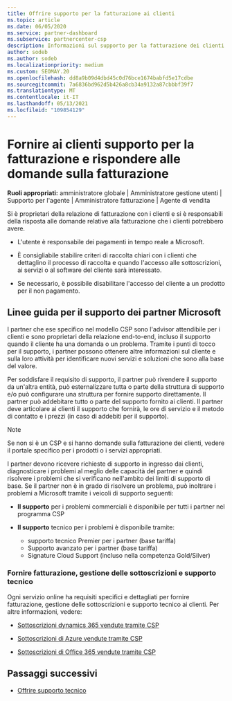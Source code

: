 ```yaml
---
title: Offrire supporto per la fatturazione ai clienti
ms.topic: article
ms.date: 06/05/2020
ms.service: partner-dashboard
ms.subservice: partnercenter-csp
description: Informazioni sul supporto per la fatturazione dei clienti necessario dai partner del programma CSP. Questo supporto include la proprietà della relazione di fatturazione del cliente e la risposta alle domande di fatturazione.
author: sodeb
ms.author: sodeb
ms.localizationpriority: medium
ms.custom: SEOMAY.20
ms.openlocfilehash: dd8a9b09d4dbd45c0d76bce1674babfd5e17cdbe
ms.sourcegitcommit: 7a6836bd962d5b426a8cb34a9132a87cbbbf39f7
ms.translationtype: MT
ms.contentlocale: it-IT
ms.lasthandoff: 05/13/2021
ms.locfileid: "109854129"
---
```

# <a name="provide-billing-support-for-your-customers-and-help-answer-their-billing-questions"></a>Fornire ai clienti supporto per la fatturazione e rispondere alle domande sulla fatturazione


**Ruoli appropriati:** amministratore globale | Amministratore gestione utenti | Supporto per l'agente | Amministratore fatturazione | Agente di vendita

Si è proprietari della relazione di fatturazione con i clienti e si è responsabili della risposta alle domande relative alla fatturazione che i clienti potrebbero avere.

- L'utente è responsabile dei pagamenti in tempo reale a Microsoft.

- È consigliabile stabilire criteri di raccolta chiari con i clienti che dettaglino il processo di raccolta e quando l'accesso alle sottoscrizioni, ai servizi o al software del cliente sarà interessato.

- Se necessario, è possibile disabilitare l'accesso del cliente a un prodotto per il non pagamento.

## <a name="microsoft-partner-support-guidance"></a>Linee guida per il supporto dei partner Microsoft

I partner che ese specifico nel modello CSP sono l'advisor attendibile per i clienti e sono proprietari della relazione end-to-end, incluso il supporto quando il cliente ha una domanda o un problema. Tramite i punti di tocco per il supporto, i partner possono ottenere altre informazioni sul cliente e sulla loro attività per identificare nuovi servizi e soluzioni che sono alla base del valore.

Per soddisfare il requisito di supporto, il partner può rivendere il supporto da un'altra entità, può esternalizzare tutta o parte della struttura di supporto e/o può configurare una struttura per fornire supporto direttamente.  Il partner può addebitare tutto o parte del supporto fornito ai clienti. Il partner deve articolare ai clienti il supporto che fornirà, le ore di servizio e il metodo di contatto e i prezzi (in caso di addebiti per il supporto). 

>[!Note]
>Se non si è un CSP e si hanno domande sulla fatturazione dei clienti, vedere il portale specifico per i prodotti o i servizi appropriati.

I partner devono ricevere richieste di supporto in ingresso dai clienti, diagnosticare i problemi al meglio delle capacità del partner e quindi risolvere i problemi che si verificano nell'ambito dei limiti di supporto di base. Se il partner non è in grado di risolvere un problema, può inoltrare i problemi a Microsoft tramite i veicoli di supporto seguenti:

- **Il supporto** per i problemi commerciali è disponibile per tutti i partner nel programma CSP

- **Il supporto** tecnico per i problemi è disponibile tramite:

  - supporto tecnico Premier per i partner (base tariffa)
  - Supporto avanzato per i partner (base tariffa)
  - Signature Cloud Support (incluso nella competenza Gold/Silver)

### <a name="providing-billing-subscription-management-and-technical-support"></a>Fornire fatturazione, gestione delle sottoscrizioni e supporto tecnico 

Ogni servizio online ha requisiti specifici e dettagliati per fornire fatturazione, gestione delle sottoscrizioni e supporto tecnico ai clienti. Per altre informazioni, vedere:

- [Sottoscrizioni dynamics 365 vendute tramite CSP](https://www.microsoftpartnercommunity.com/t5/CSP/Microsoft-Partner-Support-Guidance/m-p/5262#M30)

- [Sottoscrizioni di Azure vendute tramite CSP](https://www.microsoftpartnercommunity.com/t5/CSP/Microsoft-Partner-Support-Guidance/m-p/5263#M31)

- [Sottoscrizioni di Office 365 vendute tramite CSP](https://www.microsoftpartnercommunity.com/t5/CSP/Microsoft-Partner-Support-Guidance/m-p/5264#M32)
 
## <a name="next-steps"></a>Passaggi successivi

- [Offrire supporto tecnico](provide-technical-support.md)